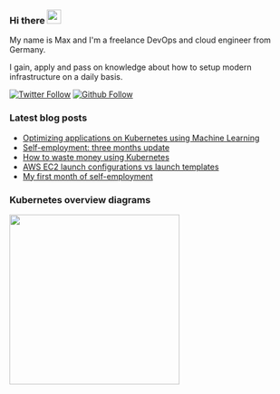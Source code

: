 ### Hi there <img src="https://media.giphy.com/media/hvRJCLFzcasrR4ia7z/giphy.gif" width="25px">

My name is Max and I'm a freelance DevOps and cloud engineer from Germany.

I gain, apply and pass on knowledge about how to setup modern infrastructure on a daily basis.

[![Twitter Follow](https://img.shields.io/twitter/follow/__brennerm?style=social)](https://twitter.com/__brennerm)
[![Github Follow](https://img.shields.io/github/followers/brennerm?style=social)](https://github.com/brennerm)

### Latest blog posts

<!-- BLOG-POST-LIST:START -->
- [Optimizing applications on Kubernetes using Machine Learning](https://shipit.dev/posts/optimzing-kubernetes-applications.html)
- [Self-employment: three months update](https://shipit.dev/posts/self-employment-month-three.html)
- [How to waste money using Kubernetes](https://shipit.dev/posts/wasting-money-with-kubernetes.html)
- [AWS EC2 launch configurations vs launch templates](https://shipit.dev/posts/aws-launch-configuration-vs-template.html)
- [My first month of self-employment](https://shipit.dev/posts/first-month-of-self-employment.html)
<!-- BLOG-POST-LIST:END -->

### Kubernetes overview diagrams

<a href="https://brennerm.github.io/posts/kubernetes-overview-diagrams.html"><img src="https://brennerm.github.io/static/images/k8s-architecture.svg" width="300px"></a>
